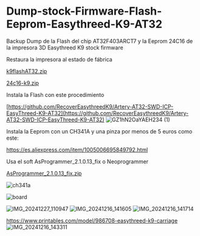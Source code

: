 # Dump-stock-Firmware-Flash-Eeprom-Easythreed-K9-AT32
Backup Dump de la Flash del chip AT32F403ARCT7 y la Eeprom 24C16 de la impresora 3D Easythreed K9 stock firmware

Restaura la impresora al estado de fábrica

[k9flashAT32.zip](https://github.com/user-attachments/files/18081042/k9flashAT32.zip)

[24c16-k9.zip](https://github.com/user-attachments/files/18081005/24c16-k9.zip)


Instala la Flash con este procedimiento

[https://github.com/RecoverEasythreedK9/Artery-AT32-SWD-ICP-EasyThreed-K9-AT32](https://github.com/RecoverEasythreedK9/Artery-AT32-SWD-ICP-EasyThreed-K9-AT32)
![GZ1hN2OaYAEH234 (1)](https://github.com/user-attachments/assets/1311eba0-4bc0-4faa-a8b6-48ff1b525701)


Instala la Eeprom con un CH341A y una pinza por menos de 5 euros como este:

https://es.aliexpress.com/item/1005006695849792.html

Usa el soft AsProgrammer_2.1.0.13_fix o Neoprogrammer

[AsProgrammer_2.1.0.13_fix.zip](https://github.com/user-attachments/files/18082822/AsProgrammer_2.1.0.13_fix.zip)


![ch341a](https://github.com/user-attachments/assets/63a1376c-6104-4d64-87cf-9ff857b7352e)

![board](https://github.com/user-attachments/assets/2e97ce23-c4af-485e-a6fa-c1909dac83be)

![IMG_20241227_110947](https://github.com/user-attachments/assets/eed14ab5-438d-41d7-ba0a-712b65f59aab)
![IMG_20241216_141605](https://github.com/user-attachments/assets/6e6c753f-e2ff-46fd-a93e-6bf469bc25fd)
![IMG_20241216_141714](https://github.com/user-attachments/assets/b5f2bed3-b2a5-41f2-a092-43a0d4c49f68)

https://www.printables.com/model/986708-easythreed-k9-carriage
![IMG_20241216_143311](https://github.com/user-attachments/assets/30082bd4-c871-478e-ac46-70b3c9228d3a)
